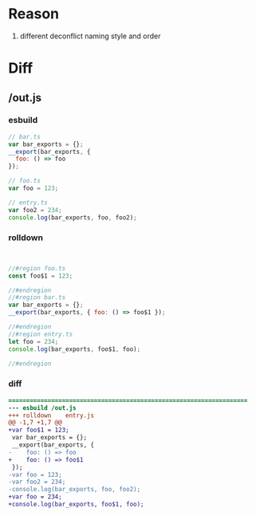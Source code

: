 # Reason
1. different deconflict naming style and order
# Diff
## /out.js
### esbuild
```js
// bar.ts
var bar_exports = {};
__export(bar_exports, {
  foo: () => foo
});

// foo.ts
var foo = 123;

// entry.ts
var foo2 = 234;
console.log(bar_exports, foo, foo2);
```
### rolldown
```js


//#region foo.ts
const foo$1 = 123;

//#endregion
//#region bar.ts
var bar_exports = {};
__export(bar_exports, { foo: () => foo$1 });

//#endregion
//#region entry.ts
let foo = 234;
console.log(bar_exports, foo$1, foo);

//#endregion

```
### diff
```diff
===================================================================
--- esbuild	/out.js
+++ rolldown	entry.js
@@ -1,7 +1,7 @@
+var foo$1 = 123;
 var bar_exports = {};
 __export(bar_exports, {
-    foo: () => foo
+    foo: () => foo$1
 });
-var foo = 123;
-var foo2 = 234;
-console.log(bar_exports, foo, foo2);
+var foo = 234;
+console.log(bar_exports, foo$1, foo);

```
